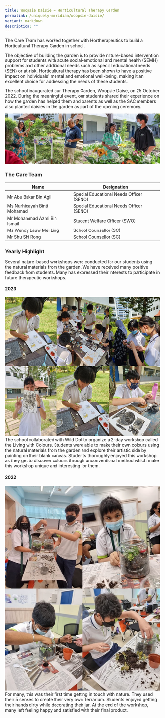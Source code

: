 ```yaml
---
title: Woopsie Daisie – Horticultural Therapy Garden
permalink: /uniquely-meridian/woopsie-daisie/
variant: markdown
description: ""
---
```

The Care Team has worked together with Hortherapeutics to build a Horticultural Therapy Garden in school. 

The objective of building the garden is to provide nature-based intervention support for students with acute social-emotional and mental health (SEMH) problems and other additional needs such as special educational needs (SEN) or at-risk. Horticultural therapy has been shown to have a positive impact on individuals' mental and emotional well-being, making it an excellent choice for addressing the needs of these students. 

The school inaugurated our Therapy Garden, Woopsie Daise, on 25 October 2022. During the meaningful event, our students shared their experience on how the garden has helped them and parents as well as the SAC members also planted daisies in the garden as part of the opening ceremony. 

![](/images/Uniquely%20Meridian/Woopsie%20Daise/Care_01.jpg)


### The Care Team
|Name|Designation|
|---|---|
|Mr Abu Bakar Bin Agil|Special Educational Needs Officer (SENO)|
|Ms Nurhidayah Binti Mohamad|Special Educational Needs Officer (SENO)|
|Mr Mohammad Azmi Bin Ismail|Student Welfare Officer (SWO)|
|Ms Wendy Lauw Mei Ling|School Counsellor (SC)|
|Mr Shu Shi Rong|School Counsellor (SC)|

### Yearly Highlight
Several nature-based workshops were conducted for our students using the natural materials from the garden. We have received many positive feedback from students. Many has expressed their interests to participate in future therapeutic workshops. 

#### 2023
![](/images/Uniquely%20Meridian/Woopsie%20Daise/Care_2023_01.jpg)
The school collaborated with Wild Dot to organize a 2-day workshop called the Living with Colours. Students were able to make their own colours using the natural materials from the garden and explore their artistic side by painting on their blank canvas. Students thoroughly enjoyed this workshop as they get to discover colours through unconventional method which make this workshop unique and interesting for them. 

#### 2022
![](/images/Uniquely%20Meridian/Woopsie%20Daise/Care_2022_01.jpg)
For many, this was their first time getting in touch with nature. They used their 5 senses to create their very own Terrarium. Students enjoyed getting their hands dirty while decorating their jar. At the end of the workshop, many left feeling happy and satisfied with their final product.
